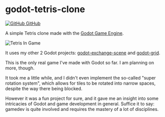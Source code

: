 # godot-tetris-clone

<a href="https://github.com/aMOPel/godot-tetris-clone">
<img src="icons8-github.svg" alt="GitHub" class="inline m-1 ">
GitHub</a>

A simple Tetris clone made with the [Godot Game Engine](https://godotengine.org/).

![Tetris In Game](tetris_in_game.png) 

It uses my other 2 Godot projects: [godot-exchange-scene](#/godot_exchange_scene) and [godot-grid](#/godot_grid).

This is the only real game I've made with Godot so far. I am planning on more, though.

It took me a little while, and I didn't even implement the so-called 
"super rotation system", which allows for tiles to be rotated into narrow spaces,
despite the way there being blocked.

However it was a fun project for sure, and it gave me an insight into some
intricacies of Godot and game development in general.
Suffice it to say: gamedev is quite involved and requires the mastery of a lot of disciplines.
